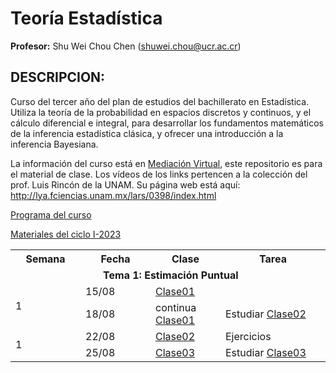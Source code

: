 # Teoría Estadística

**Profesor:** Shu Wei Chou Chen (<shuwei.chou@ucr.ac.cr>)

## DESCRIPCION:

Curso del tercer año del plan de estudios del bachillerato en
Estadística. Utiliza la teoría de la probabilidad en espacios discretos
y continuos, y el cálculo diferencial e integral, para desarrollar los
fundamentos matemáticos de la inferencia estadística clásica, y ofrecer
una introducción a la inferencia Bayesiana.

La información del curso está en [Mediación
Virtual](https://mv1.mediacionvirtual.ucr.ac.cr/course/view.php?id=32768),
este repositorio es para el material de clase. Los vídeos de los links
pertencen a la colección del prof. Luis Rincón de la UNAM. Su página web
está aquí: <http://lya.fciencias.unam.mx/lars/0398/index.html>

<a href="Programa-XS3310.pdf">Programa del curso</a>

<a href="https://shuwei325.github.io/XS3310-I23/">Materiales del ciclo
I-2023</a>

<table style="width:100%">
<tr>
<th width="20%">
Semana
</th>
<th width="20%">
Fecha
</th>
<th width="20%">
Clase
</th>
<th width="30%">
Tarea
</th>
</tr>
<td colspan="4" style="text-align: center">
  <b> Tema 1: Estimación Puntual </b>
</td>
<tr>
<td ROWSPAN="2">
1
</td>
<td>
15/08
</td>
<td>
<a href="XS3310-II23_1.html">Clase01</a>
</td>
<td>
</td>
</tr>
<tr>
<td>
18/08
</td>
<td>
continua <a href="XS3310-II23_1.html">Clase01</a>
</td>
<td>
Estudiar
<a href="https://shuwei325.github.io/XS3310-I23/XS3310-I23_2.html">Clase02</a>
</td>
</tr>
<tr>
<td ROWSPAN="2">
1
</td>
<td>
22/08
</td>
<td>
<a href="XS3310-II23_2.html">Clase02</a>
</td>
<td>
Ejercicios
</td>
</tr>
<tr>
<td>
25/08
</td>
<td>
<a href="XS3310-II23_3.html">Clase03</a>
</td>
<td>
Estudiar
<a href="https://shuwei325.github.io/XS3310-I23/XS3310-I23_3.html">Clase03</a>
</td>
</tr>
</tr>
